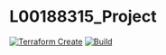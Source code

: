 # L00188315_Project

 [![Terraform Create](https://github.com/Noelg14/L00188315_Project/actions/workflows/provision_infrastructure.yml/badge.svg)](https://github.com/Noelg14/L00188315_Project/actions/workflows/provision_infrastructure.yml)
[![Build](https://github.com/Noelg14/L00188315_Project/actions/workflows/dotnet.yml/badge.svg)](https://github.com/Noelg14/L00188315_Project/actions/workflows/dotnet.yml)
